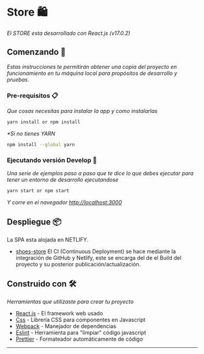 # Store 🛍️

_El STORE esta desarrollado con React.js (v17.0.2)_

## Comenzando 🚀

_Estas instrucciones te permitirán obtener una copia del proyecto en funcionamiento en tu máquina local para propósitos de desarrollo y pruebas._

### Pre-requisitos 📋

_Que cosas necesitas para instalar la app y como instalarlas_

```bash
yarn install or npm install
```

_\*Si no tienes YARN_

```bash
npm install --global yarn
```

### Ejecutando versión Develop 🔧

_Una serie de ejemplos paso a paso que te dice lo que debes ejecutar para tener un entorno de desarrollo ejecutandose_

```bash
yarn start or npm start
```

_Y corre en el navegador [http://localhost:3000](http://localhost:3000)_

## Despliegue 📦

La SPA esta alojada en NETLIFY.
- [shoes-store](https://shoes-store-coder.netlify.app/)
El CI (Continuous Deployment) se hace mediante la integración de GitHub y Netlify, este se encarga del de el Build del proyecto y su posterior publicación/actualización.

## Construido con 🛠️

_Herramientas que utilizaste para crear tu proyecto_

- [React.js](https://nextjs.org/) - El framework web usado
- [Css](https://styled-components.com/) - Librería CSS para componentes en Javascript
- [Webpack](https://rometools.github.io/rome/) - Manejador de dependencias
- [Eslint](https://eslint.org/) - Herramienta para "limpiar" código javascript
- [Prettier](https://prettier.io/) - Formateador automáticamente de código

---
